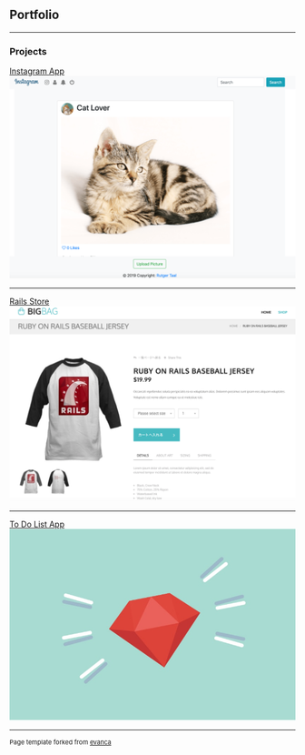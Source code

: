 ## Portfolio

---

### Projects 

[Instagram App](/insta_app_page)
<img src="images/insta-app-min.png?raw=true"/>

---
[Rails Store](https://bitbucket.org/rutgertaal/potepanec/src/master/)
<img src="images/rails-store-app-min.png?raw=true"/>

---
[To Do List App](https://github.com/rutger-t/to-do-list)
<img src="images/rails-app-min.jpg?raw=true"/>

---
<p style="font-size:11px">Page template forked from <a href="https://github.com/evanca/quick-portfolio">evanca</a></p>
<!-- Remove above link if you don't want to attibute -->
